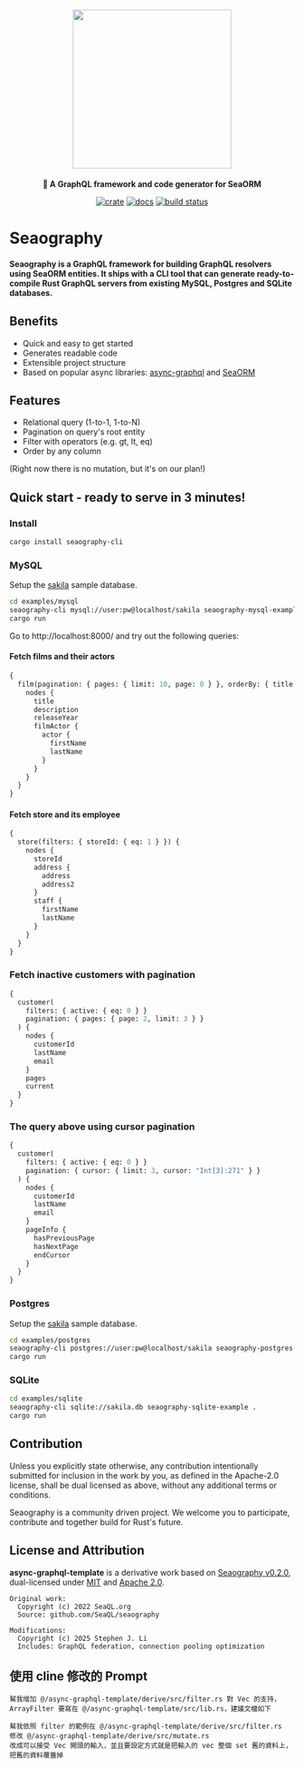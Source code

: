 <div align="center">

  <h1>
    <img src="https://raw.githubusercontent.com/SeaQL/seaography/main/docs/Seaography.png" width="280 alt="Seaography"/>
  </h1>

  <p>
    <strong>🧭 A GraphQL framework and code generator for SeaORM</strong>
  </p>

  [![crate](https://img.shields.io/crates/v/seaography.svg)](https://crates.io/crates/seaography)
  [![docs](https://docs.rs/seaography/badge.svg)](https://docs.rs/seaography)
  [![build status](https://github.com/SeaQL/seaography/actions/workflows/tests.yaml/badge.svg)](https://github.com/SeaQL/seaography/actions/workflows/tests.yaml)

</div>

# Seaography

#### Seaography is a GraphQL framework for building GraphQL resolvers using SeaORM entities. It ships with a CLI tool that can generate ready-to-compile Rust GraphQL servers from existing MySQL, Postgres and SQLite databases.

## Benefits

* Quick and easy to get started
* Generates readable code
* Extensible project structure
* Based on popular async libraries: [async-graphql](https://github.com/async-graphql/async-graphql) and [SeaORM](https://github.com/SeaQL/sea-orm)

## Features

* Relational query (1-to-1, 1-to-N)
* Pagination on query's root entity
* Filter with operators (e.g. gt, lt, eq)
* Order by any column

(Right now there is no mutation, but it's on our plan!)

## Quick start - ready to serve in 3 minutes!

### Install

```sh
cargo install seaography-cli
```

### MySQL

Setup the [sakila](https://github.com/SeaQL/seaography/blob/main/examples/mysql/sakila-schema.sql) sample database.

```sh
cd examples/mysql
seaography-cli mysql://user:pw@localhost/sakila seaography-mysql-example .
cargo run
```

Go to http://localhost:8000/ and try out the following queries:

#### Fetch films and their actors

```graphql
{
  film(pagination: { pages: { limit: 10, page: 0 } }, orderBy: { title: ASC }) {
    nodes {
      title
      description
      releaseYear
      filmActor {
        actor {
          firstName
          lastName
        }
      }
    }
  }
}
```

#### Fetch store and its employee

```graphql
{
  store(filters: { storeId: { eq: 1 } }) {
    nodes {
      storeId
      address {
        address
        address2
      }
      staff {
        firstName
        lastName
      }
    }
  }
}
```

### Fetch inactive customers with pagination

```graphql
{
  customer(
    filters: { active: { eq: 0 } }
    pagination: { pages: { page: 2, limit: 3 } }
  ) {
    nodes {
      customerId
      lastName
      email
    }
    pages
    current
  }
}
```

### The query above using cursor pagination

```graphql
{
  customer(
    filters: { active: { eq: 0 } }
    pagination: { cursor: { limit: 3, cursor: "Int[3]:271" } }
  ) {
    nodes {
      customerId
      lastName
      email
    }
    pageInfo {
      hasPreviousPage
      hasNextPage
      endCursor
    }
  }
}
```

### Postgres

Setup the [sakila](https://github.com/SeaQL/seaography/blob/main/examples/postgres/sakila-schema.sql) sample database.

```sh
cd examples/postgres
seaography-cli postgres://user:pw@localhost/sakila seaography-postgres-example .
cargo run
```

### SQLite

```sh
cd examples/sqlite
seaography-cli sqlite://sakila.db seaography-sqlite-example .
cargo run
```

## Contribution

Unless you explicitly state otherwise, any contribution intentionally submitted for inclusion in the work by you, as defined in the Apache-2.0 license, shall be dual licensed as above, without any additional terms or conditions.

Seaography is a community driven project. We welcome you to participate, contribute and together build for Rust's future.

## License and Attribution

**async-graphql-template** is a derivative work based on [Seaography v0.2.0](https://github.com/SeaQL/seaography/tree/0.2.0),  
dual-licensed under [MIT](LICENSE-MIT) and [Apache 2.0](LICENSE-APACHE). 

```text
Original work:  
  Copyright (c) 2022 SeaQL.org  
  Source: github.com/SeaQL/seaography

Modifications:  
  Copyright (c) 2025 Stephen J. Li  
  Includes: GraphQL federation, connection pooling optimization  
```

## 使用 cline 修改的 Prompt

```text
幫我增加 @/async-graphql-template/derive/src/filter.rs 對 Vec 的支持，ArrayFilter 要寫在 @/async-graphql-template/src/lib.rs，建議文檔如下

```

```text
幫我依照 filter 的範例在 @/async-graphql-template/derive/src/filter.rs
修改 @/async-graphql-template/derive/src/mutate.rs
改成可以接受 Vec 開頭的輸入，並且要設定方式就是把輸入的 vec 整個 set 舊的資料上，把舊的資料覆蓋掉
```
